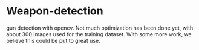 # Weapon-detection
gun detection with opencv. Not much optimization has been done yet, with about 300 images used for the training dataset. With some more work, we believe this could be put to great use.
